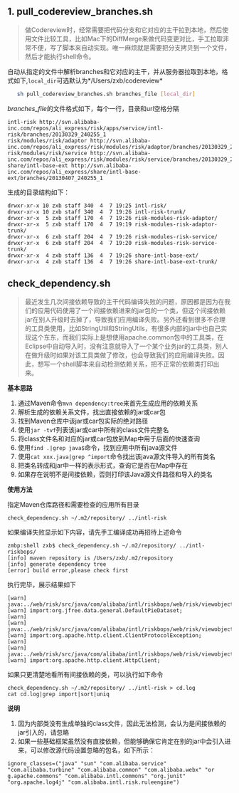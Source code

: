 ## 1. pull_codereview_branches.sh
>做Codereview时，经常需要把代码分支和它对应的主干拉到本地，然后使用文件比较工具，比如Mac下的DiffMerge来做代码变更对比，手工拉取非常不便，写了脚本来自动实现。唯一麻烦就是需要把分支拷贝到一个文件，然后才能执行shell命令。

自动从指定的文件中解析branches和它对应的主干，并从服务器拉取到本地，格式如下,`local_dir`可选默认为*/Users/zxb/codereview*
```bash
   sh pull_codereview_branches.sh branches_file [local_dir]
```
*branches_file*的文件格式如下，每个一行，目录和url空格分隔
```
intl-risk http://svn.alibaba-inc.com/repos/ali_express/risk/apps/service/intl-risk/branches/20130329_240255_1
risk/modules/risk/adaptor http://svn.alibaba-inc.com/repos/ali_express/risk/modules/risk/adaptor/branches/20130329_240255_1
risk/modules/risk/service http://svn.alibaba-inc.com/repos/ali_express/risk/modules/risk/service/branches/20130329_240255_1
share/intl-base-ext http://svn.alibaba-inc.com/repos/ali_express/share/intl-base-ext/branches/20130407_240255_1
```
生成的目录结构如下：
```
drwxr-xr-x 10 zxb staff 340  4  7 19:25 intl-risk/
drwxr-xr-x 10 zxb staff 340  4  7 19:26 intl-risk-trunk/
drwxr-xr-x  5 zxb staff 170  4  7 19:26 risk-modules-risk-adaptor/
drwxr-xr-x  5 zxb staff 170  4  7 19:19 risk-modules-risk-adaptor-trunk/
drwxr-xr-x  6 zxb staff 204  4  7 19:26 risk-modules-risk-service/
drwxr-xr-x  6 zxb staff 204  4  7 19:20 risk-modules-risk-service-trunk/
drwxr-xr-x  4 zxb staff 136  4  7 19:26 share-intl-base-ext/
drwxr-xr-x  4 zxb staff 136  4  7 19:26 share-intl-base-ext-trunk/
```

## check_dependency.sh
>最近发生几次间接依赖导致的主干代码编译失败的问题，原因都是因为在我们的应用代码使用了一个间接依赖进来的jar包的一个类，但这个间接依赖jar在别人升级时去掉了，导致我们应用编译失败。另外还看到很多不合理的工具类使用，比如StringUtil和StringUtils，有很多内部的jar中也自己实现这个东东，而我们实际上是想使用apache.common包中的工具类，在Eclipse中自动导入时，没有注意就导入了一个某个业务jar的工具类，别人在做升级时如果对该工具类做了修改，也会导致我们的应用编译失败。因此，想写一个shell脚本来自动检测依赖关系，把不正常的依赖类打印出来。

**基本思路**

1. 通过Maven命令`mvn dependency:tree`来首先生成应用的依赖关系
2. 解析生成的依赖关系文件，找出直接依赖的jar或car包
3. 找到Maven仓库中该jar或car包实际的绝对路径
4. 使用`jar -tvf`列表该jar或car中所有的class文件完整名
5. 将class文件名和对应的jar或car包放到Map中用于后面的快速查询
6. 使用`find .|grep java$`命令，找到应用中所有java源文件
7. 使用`cat xxx.java|grep ^import`命令找出该java源文件导入的所有类名
8. 把类名转成和jar中一样的表示形式，查询它是否在Map中存在
9. 如果存在说明不是间接依赖，否则打印该Java源文件路径和导入的类名

**使用方法**

指定Maven仓库路径和需要检查的应用所有目录
```
check_dependency.sh ~/.m2/repository/ ../intl-risk
```
如果编译失败显示如下内容，请先手工编译成功再招待上述命令
```
zmbp:shell zxb$ check_dependency.sh ~/.m2/repository/ ../intl-riskbops/
[info] maven repository is /Users/zxb/.m2/repository
[info] generate dependency tree
[error] build error,please check first
```
执行完毕，展示结果如下
```
[warn] java:../web/risk/src/java/com/alibaba/intl/riskbops/web/risk/viewobject/index/IndexVO.java
[warn] import:org.jfree.data.general.DefaultPieDataset;
[warn] 
[warn] java:../web/risk/src/java/com/alibaba/intl/riskbops/web/risk/viewobject/module/ObjectBinding.java
[warn] import:org.apache.http.client.ClientProtocolException;
[warn] 
[warn] java:../web/risk/src/java/com/alibaba/intl/riskbops/web/risk/viewobject/module/ObjectBinding.java
[warn] import:org.apache.http.client.HttpClient;
```
如果只更清楚地看所有间接依赖的类，可以执行如下命令
```
check_dependency.sh ~/.m2/repository/ ../intl-risk > cd.log
cat cd.log|grep import|sort|uniq
```

**说明**

1. 因为内部类没有生成单独的class文件，因此无法检测，会认为是间接依赖的jar引入的，请忽略
2. 如果一些基础框架虽然没有直接依赖，但能够确保它肯定在别的jar中会引入进来，可以修改源代码设置忽略的包名，如下所示：
```
ignore_classes=("java" "sun" "com.alibaba.service" "com.alibaba.turbine" "com.alibaba.common" "com.alibaba.webx" "or    g.apache.commons" "com.alibaba.intl.commons" "org.junit" "org.apache.log4j" "com.alibaba.intl.risk.ruleengine")
```

 

